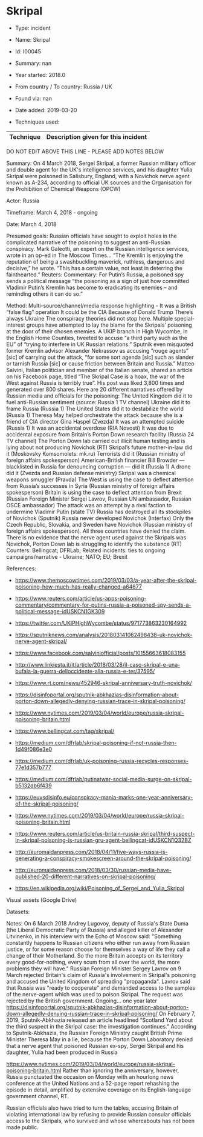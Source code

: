 # Skripal

* Type: incident

* Name: Skripal

* Id: I00045

* Summary: nan

* Year started: 2018.0

* From country / To country: Russia / UK

* Found via: nan

* Date added: 2019-03-20

* Techniques used: 

| Technique | Description given for this incident |
| --------- | ------------------------- |

DO NOT EDIT ABOVE THIS LINE - PLEASE ADD NOTES BELOW

Summary: On 4 March 2018, Sergei Skripal, a former Russian military officer and double agent for the UK's intelligence services, and his daughter Yulia Skripal were poisoned in Salisbury, England, with a Novichok nerve agent known as A-234, according to official UK sources and the Organisation for the Prohibition of Chemical Weapons (OPCW)

Actor: Russia

Timeframe: March 4, 2018 - ongoing

Date: March 4, 2018

Presumed goals: Russian officials have sought to exploit holes in the complicated narrative of the poisoning to suggest an anti-Russian conspiracy. Mark Galeotti, an expert on the Russian intelligence services, wrote in an op-ed in The Moscow Times… “The Kremlin is enjoying the reputation of being a swashbuckling maverick, ruthless, dangerous and decisive,” he wrote. “This has a certain value, not least in deterring the fainthearted.”
Reuters: Commentary: For Putin’s Russia, a poisoned spy sends a political message
“the poisoning as a sign of just how committed Vladimir Putin’s Kremlin has become to eradicating its enemies – and reminding others it can do so.”

Method: Multi-source/channel/media response highlighting -
It was a British “false flag” operation
It could be the CIA
Because of Donald Trump
There’s always Ukraine
The conspiracy theories did not stop here. Multiple special-interest groups have attempted to lay the blame for the Skripals’ poisoning at the door of their chosen enemies.
A UKIP branch in High Wycombe, in the English Home Counties, tweeted to accuse “a third party such as the EU” of “trying to interfere in UK Russian relations.”
Sputnik even misquoted former Kremlin advisor Alexander Nekrassov as accusing “rouge agents” [sic] of carrying out the attack, “for some sort agenda [sic] such as slander or tarnish Russia [sic] or cause friction between Britain and Russia.”
Matteo Salvini, Italian politician and member of the Italian senate, shared an article on his Facebook page, titled “The Skripal Case is a hoax, the war of the West against Russia is terribly true”. His post was liked 3,800 times and generated over 800 shares.
Here are 20 different narratives offered by Russian media and officials for the poisoning:
The United Kingdom did it to fuel anti-Russian sentiment (source: Russia 1 TV channel)
Ukraine did it to frame Russia (Russia 1)
The United States did it to destabilize the world (Russia 1)
Theresa May helped orchestrate the attack because she is a friend of CIA director Gina Haspel (Zvezda)
It was an attempted suicide (Russia 1)
It was an accidental overdose (RIA Novosti)
It was due to accidental exposure from Britain’s Porton Down research facility (Russia 24 TV channel)
The Porton Down lab carried out illicit human testing and is lying about not producing Novichok (RT)
Skripal’s future mother-in-law did it (Moskovsky Komsomolets: mk.ru)
Terrorists did it (Russian ministry of foreign affairs spokesperson)
American-British financier Bill Browder — blacklisted in Russia for denouncing corruption — did it (Russia 1)
A drone did it (Zvezda and Russian defense ministry)
Skripal was a chemical weapons smuggler (Pravda)
The West is using the case to deflect attention from Russia’s successes in Syria (Russian ministry of foreign affairs spokesperson)
Britain is using the case to deflect attention from Brexit (Russian Foreign Minister Sergei Lavrov, Russian UN ambassador, Russian OSCE ambassador)
The attack was an attempt by a rival faction to undermine Vladimir Putin (state TV)
Russia has destroyed all its stockpiles of Novichok (Sputnik)
Russia never developed Novichok (Interfax)
Only the Czech Republic, Slovakia, and Sweden have Novichok (Russian ministry of foreign affairs spokesperson). All three countries have denied the claim.
There is no evidence that the nerve agent used against the Skripals was Novichok, Porton Down lab is struggling to identify the substance (RT)
Counters: Bellingcat; DFRLab; 
Related incidents: ties to ongoing campaigns/narrative - Ukraine; NATO; EU; Brexit

References:

* https://www.themoscowtimes.com/2019/03/03/a-year-after-the-skripal-poisoning-how-much-has-really-changed-a64677
* https://www.reuters.com/article/us-apps-poisoning-commentary/commentary-for-putins-russia-a-poisoned-spy-sends-a-political-message-idUSKCN1GK309
* https://twitter.com/UKIPHighWycombe/status/971773863230164992
* https://sputniknews.com/analysis/201803141062498438-uk-novichok-nerve-agent-skripal/
* https://www.facebook.com/salviniofficial/posts/10155663618083155
* http://www.linkiesta.it/it/article/2018/03/28/il-caso-skripal-e-una-bufala-la-guerra-delloccidente-alla-russia-e-ter/37595/
* https://www.rt.com/news/452946-skripal-anniversary-truth-novichok/
* https://disinfoportal.org/sputnik-abkhazias-disinformation-about-porton-down-allegedly-denying-russian-trace-in-skripal-poisoning/
* https://www.nytimes.com/2019/03/04/world/europe/russia-skripal-poisoning-britain.html


* https://www.bellingcat.com/tag/skripal/
* https://medium.com/dfrlab/skripal-poisoning-if-not-russia-then-1d49f086e3e0
* https://medium.com/dfrlab/uk-poisoning-russia-recycles-responses-77e1d357b777
* https://medium.com/dfrlab/putinatwar-social-media-surge-on-skripal-b5132db6f439
* https://euvsdisinfo.eu/conspiracy-mania-marks-one-year-anniversary-of-the-skripal-poisoning/
* https://www.nytimes.com/2019/03/04/world/europe/russia-skripal-poisoning-britain.html
* https://www.reuters.com/article/us-britain-russia-skripal/third-suspect-in-skripal-poisoning-is-russian-gru-agent-bellingcat-idUSKCN1Q32BZ
* http://euromaidanpress.com/2018/04/11/five-ways-russia-is-generating-a-conspiracy-smokescreen-around-the-skripal-poisoning/
* http://euromaidanpress.com/2018/03/30/russian-media-have-published-20-different-narratives-on-skripal-poisoning/
* https://en.wikipedia.org/wiki/Poisoning_of_Sergei_and_Yulia_Skripal

Visual assets (Google Drive)

Datasets: 

Notes: 
On 6 March 2018 Andrey Lugovoy, deputy of Russia's State Duma (the Liberal Democratic Party of Russia) and alleged killer of Alexander Litvinenko, in his interview with the Echo of Moscow said: "Something constantly happens to Russian citizens who either run away from Russian justice, or for some reason choose for themselves a way of life they call a change of their Motherland. So the more Britain accepts on its territory every good-for-nothing, every scum from all over the world, the more problems they will have."
Russian Foreign Minister Sergey Lavrov on 9 March rejected Britain's claim of Russia's involvement in Skripal's poisoning and accused the United Kingdom of spreading "propaganda". Lavrov said that Russia was "ready to cooperate" and demanded access to the samples of the nerve-agent which was used to poison Skripal. The request was rejected by the British government.
Ongoing… one year later
https://disinfoportal.org/sputnik-abkhazias-disinformation-about-porton-down-allegedly-denying-russian-trace-in-skripal-poisoning/
On February 7, 2019, Sputnik-Abkhazia released an article headlined “Scotland Yard about the third suspect in the Skripal case: the investigation continues.” According to Sputnik-Abkhazia, the Russian Foreign Ministry caught British Prime Minister Theresa May in a lie, because the Porton Down Laboratory denied that a nerve agent that poisoned Russian ex-spy, Sergei Skripal and his daughter, Yulia had been produced in Russia

https://www.nytimes.com/2019/03/04/world/europe/russia-skripal-poisoning-britain.html
Rather than ignoring the anniversary, however, Russia punctuated the occasion on Monday with an hourlong news conference at the United Nations and a 52-page report rehashing the episode in detail, amplified by extensive coverage on its English-language government channel, RT.
 
Russian officials also have tried to turn the tables, accusing Britain of violating international law by refusing to provide Russian consular officials access to the Skripals, who survived and whose whereabouts has not been made public. 


